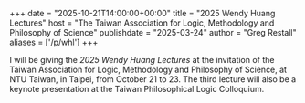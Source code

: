 +++
date = "2025-10-21T14:00:00+00:00"
title = "2025 Wendy Huang Lectures"
host = "The Taiwan Association for Logic, Methodology and Philosophy of Science"
publishdate = "2025-03-24"
author = "Greg Restall"
aliases = ['/p/whl']
+++

I will be giving the *2025 Wendy Huang Lectures*
at the invitation of the Taiwan Association for Logic,
Methodology and Philosophy of Science, at NTU Taiwan, in Taipei,
from October 21 to 23. The third lecture will also be a keynote presentation at the Taiwan Philosophical Logic Colloquium.


